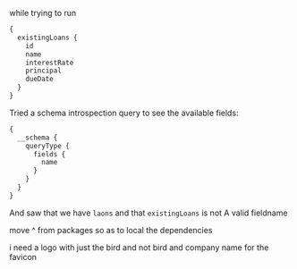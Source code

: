 while trying to run 
```graphql
{
  existingLoans {
    id
    name
    interestRate
    principal
    dueDate
  }
}
```

Tried a schema introspection query to see the available fields:
```graphql
{
  __schema {
    queryType {
      fields {
        name
      }
    }
  }
}
```
And saw that we have `laons` and that `existingLoans` is not A valid fieldname


move ^ from packages so as to local the dependencies

i need a logo with just the bird and not bird and company name for the favicon 